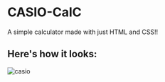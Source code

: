 # CASIO-CalC
A simple calculator  made with just HTML and CSS!! 

## Here's how it looks: <br>
![casio](https://user-images.githubusercontent.com/63578321/121814505-1171ea80-cc8f-11eb-9631-cb3f68b8177b.png)
